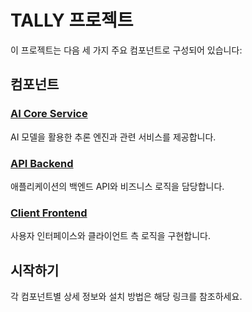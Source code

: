 # TALLY 프로젝트

이 프로젝트는 다음 세 가지 주요 컴포넌트로 구성되어 있습니다:

## 컴포넌트

### [AI Core Service](./ai-core-service/README.md)
AI 모델을 활용한 추론 엔진과 관련 서비스를 제공합니다.

### [API Backend](./api-backend/README.md)
애플리케이션의 백엔드 API와 비즈니스 로직을 담당합니다.

### [Client Frontend](./client-frontend/README.md)
사용자 인터페이스와 클라이언트 측 로직을 구현합니다.

## 시작하기

각 컴포넌트별 상세 정보와 설치 방법은 해당 링크를 참조하세요.